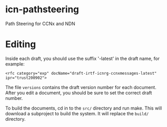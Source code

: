 # icn-pathsteering
 Path Steering for CCNx and NDN

# Editing

Inside each draft, you should use the suffix '-latest' in the draft name, for example:
```
<rfc category="exp" docName="draft-irtf-icnrg-ccnxmessages-latest" ipr="trust200902">
```

The file `versions` contains the draft version number for each document.  After you edit
a document, you should be sure to set the correct draft number.

To build the documents, cd in to the `src/` directory and run make.  This will download a subproject
to build the system.  It will replace the `build/` directory.

